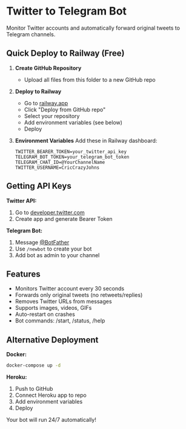 # Twitter to Telegram Bot

Monitor Twitter accounts and automatically forward original tweets to Telegram channels.

## Quick Deploy to Railway (Free)

1. **Create GitHub Repository**
   - Upload all files from this folder to a new GitHub repo

2. **Deploy to Railway**
   - Go to [railway.app](https://railway.app)
   - Click "Deploy from GitHub repo"
   - Select your repository
   - Add environment variables (see below)
   - Deploy

3. **Environment Variables**
   Add these in Railway dashboard:
   ```
   TWITTER_BEARER_TOKEN=your_twitter_api_key
   TELEGRAM_BOT_TOKEN=your_telegram_bot_token
   TELEGRAM_CHAT_ID=@YourChannelName
   TWITTER_USERNAME=CricCrazyJohns
   ```

## Getting API Keys

**Twitter API:**
1. Go to [developer.twitter.com](https://developer.twitter.com)
2. Create app and generate Bearer Token

**Telegram Bot:**
1. Message [@BotFather](https://t.me/botfather)
2. Use `/newbot` to create your bot
3. Add bot as admin to your channel

## Features

- Monitors Twitter account every 30 seconds
- Forwards only original tweets (no retweets/replies)
- Removes Twitter URLs from messages
- Supports images, videos, GIFs
- Auto-restart on crashes
- Bot commands: /start, /status, /help

## Alternative Deployment

**Docker:**
```bash
docker-compose up -d
```

**Heroku:**
1. Push to GitHub
2. Connect Heroku app to repo
3. Add environment variables
4. Deploy

Your bot will run 24/7 automatically!